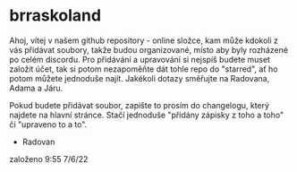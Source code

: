 # brraskoland
Ahoj,
vítej v našem github repository - online složce, kam může kdokoli z vás přidávat soubory, takže budou organizované, místo aby byly rozházené po celém discordu. Pro přidávání a upravování si nejspíš budete muset založit účet, tak si potom nezapoměňte dát tohle repo do "starred", ať ho potom můžete jednoduše najít. Jakékoli dotazy směřujte na Radovana, Adama a Járu.

Pokud budete přidávat soubor, zapište to prosím do changelogu, který najdete na hlavní stránce. Stačí jednoduše "přidány zápisky z toho a toho" či "upraveno to a to".

- Radovan

založeno 9:55 7/6/22
